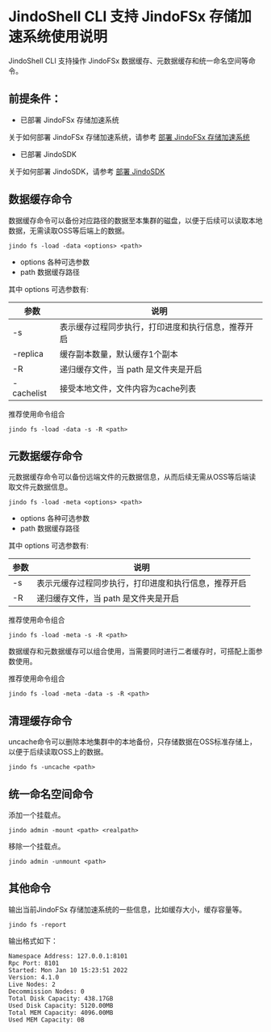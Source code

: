 # JindoShell CLI 支持 JindoFSx 存储加速系统使用说明
JindoShell CLI 支持操作 JindoFSx 数据缓存、元数据缓存和统一命名空间等命令。

## 前提条件：
* 已部署 JindoFSx 存储加速系统

关于如何部署 JindoFSx 存储加速系统，请参考 [部署 JindoFSx 存储加速系统](/docs/user/4.x/4.6.x/4.6.5/jindofsx/deploy/deploy_jindofsx.md)

* 已部署 JindoSDK

关于如何部署 JindoSDK，请参考 [部署 JindoSDK](/docs/user/4.x/4.6.x/4.6.5/jindofsx/deploy/deploy_jindosdk.md)

## 数据缓存命令
数据缓存命令可以备份对应路径的数据至本集群的磁盘，以便于后续可以读取本地数据，无需读取OSS等后端上的数据。
```
jindo fs -load -data <options> <path>
```

* options 各种可选参数
* path 数据缓存路径

其中 options 可选参数有:

| 参数 | 说明 |
| --- | --- |
| -s | 表示缓存过程同步执行，打印进度和执行信息，推荐开启 |
| -replica <num> | 缓存副本数量，默认缓存1个副本 |
| -R | 递归缓存文件，当 path 是文件夹是开启 |
| -cachelist <file location> | 接受本地文件，文件内容为cache列表 |

推荐使用命令组合
```
jindo fs -load -data -s -R <path>
```

## 元数据缓存命令
元数据缓存命令可以备份远端文件的元数据信息，从而后续无需从OSS等后端读取文件元数据信息。
```
jindo fs -load -meta <options> <path>
```

* options 各种可选参数
* path 数据缓存路径

其中 options 可选参数有:

| 参数 | 说明 |
| --- | --- |
| -s | 表示元缓存过程同步执行，打印进度和执行信息，推荐开启 |
| -R | 递归缓存文件，当 path 是文件夹是开启 |

推荐使用命令组合
```
jindo fs -load -meta -s -R <path>
```

数据缓存和元数据缓存可以组合使用，当需要同时进行二者缓存时，可搭配上面参数使用。

推荐使用命令组合
```
jindo fs -load -meta -data -s -R <path>
```

## 清理缓存命令
uncache命令可以删除本地集群中的本地备份，只存储数据在OSS标准存储上，以便于后续读取OSS上的数据。
```
jindo fs -uncache <path>
```

## 统一命名空间命令
添加一个挂载点。
```
jindo admin -mount <path> <realpath>
```

移除一个挂载点。
```
jindo admin -unmount <path>
```

## 其他命令
输出当前JindoFSx 存储加速系统的一些信息，比如缓存大小，缓存容量等。
```
jindo fs -report
```

输出格式如下：
```
Namespace Address: 127.0.0.1:8101
Rpc Port: 8101
Started: Mon Jan 10 15:23:51 2022
Version: 4.1.0
Live Nodes: 2
Decommission Nodes: 0
Total Disk Capacity: 438.17GB
Used Disk Capacity: 5120.00MB
Total MEM Capacity: 4096.00MB
Used MEM Capacity: 0B
```